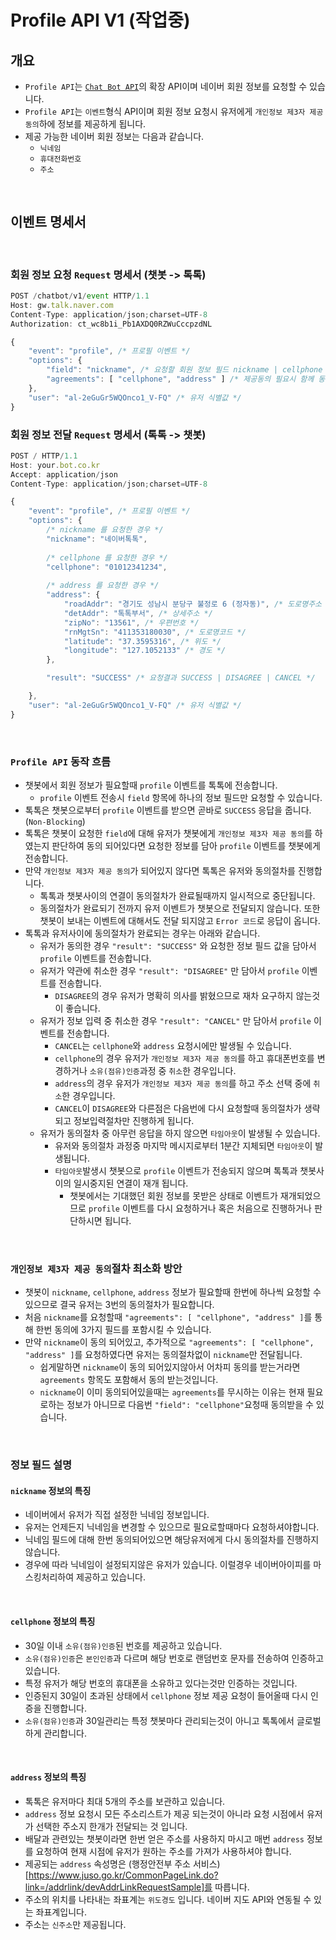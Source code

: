 # **Profile API** V1 **(작업중)**

## 개요
* `Profile API`는 [`Chat Bot API`](/README.md)의 확장 API이며 네이버 회원 정보를 요청할 수 있습니다.
* `Profile API`는 `이벤트`형식 API이며 회원 정보 요청시 유저에게 `개인정보 제3자 제공 동의`하에 정보를 제공하게 됩니다.
* 제공 가능한 네이버 회원 정보는 다음과 같습니다.
  * `닉네임`
  * `휴대전화번호`
  * `주소`
<br>

## 이벤트 명세서
<br>

### 회원 정보 요청 `Request` 명세서 (챗봇 -> 톡톡)
```javascript
POST /chatbot/v1/event HTTP/1.1
Host: gw.talk.naver.com
Content-Type: application/json;charset=UTF-8
Authorization: ct_wc8b1i_Pb1AXDQ0RZWuCccpzdNL

{
    "event": "profile", /* 프로필 이벤트 */
    "options": {
        "field": "nickname", /* 요청할 회원 정보 필드 nickname | cellphone | address */
        "agreements": [ "cellphone", "address" ] /* 제공동의 필요시 함께 동의받을 필드들 */
    },
    "user": "al-2eGuGr5WQOnco1_V-FQ" /* 유저 식별값 */
}
```

### 회원 정보 전달 `Request` 명세서 (톡톡 -> 챗봇)
```javascript
POST / HTTP/1.1
Host: your.bot.co.kr
Accept: application/json
Content-Type: application/json;charset=UTF-8

{
    "event": "profile", /* 프로필 이벤트 */
    "options": {
        /* nickname 를 요청한 경우 */
        "nickname": "네이버톡톡",
        
        /* cellphone 를 요청한 경우 */
        "cellphone": "01012341234",
        
        /* address 를 요청한 경우 */
        "address": {
            "roadAddr": "경기도 성남시 분당구 불정로 6 (정자동)", /* 도로명주소 */
            "detAddr": "톡톡부서", /* 상세주소 */
            "zipNo": "13561", /* 우편번호 */
            "rnMgtSn": "411353180030", /* 도로명코드 */
            "latitude": "37.3595316", /* 위도 */
            "longitude": "127.1052133" /* 경도 */
        },

        "result": "SUCCESS" /* 요청결과 SUCCESS | DISAGREE | CANCEL */

    },
    "user": "al-2eGuGr5WQOnco1_V-FQ" /* 유저 식별값 */
}
```
<br>

### `Profile API` 동작 흐름
* 챗봇에서 회원 정보가 필요할때 `profile` 이벤트를 톡톡에 전송합니다.
  * `profile` 이벤트 전송시 `field` 항목에 하나의 정보 필드만 요청할 수 있습니다.
* 톡톡은 챗봇으로부터 `profile` 이벤트를 받으면 곧바로 `SUCCESS` 응답을 줍니다. (`Non-Blocking`)
* 톡톡은 챗봇이 요청한 `field`에 대해 유저가 챗봇에게 `개인정보 제3자 제공 동의`를 하였는지 판단하여 동의 되어있다면 요청한 정보를 담아 `profile` 이벤트를 챗봇에게 전송합니다.
* 만약 `개인정보 제3자 제공 동의`가 되어있지 않다면 톡톡은 유저와 동의절차를 진행합니다.
  * 톡톡과 챗봇사이의 연결이 동의절차가 완료될때까지 일시적으로 중단됩니다.
  * 동의절차가 완료되기 전까지 유저 이벤트가 챗봇으로 전달되지 않습니다. 또한 챗봇이 보내는 이벤트에 대해서도 전달 되지않고 `Error 코드`로 응답이 옵니다.
* 톡톡과 유저사이에 동의절차가 완료되는 경우는 아래와 같습니다.
  * 유저가 동의한 경우 `"result": "SUCCESS"` 와 요청한 정보 필드 값을 담아서 `profile` 이벤트를 전송합니다.
  * 유저가 약관에 취소한 경우 `"result": "DISAGREE"` 만 담아서 `profile` 이벤트를 전송합니다.
    * `DISAGREE`의 경우 유저가 명확히 의사를 밝혔으므로 재차 요구하지 않는것이 좋습니다.
  * 유저가 정보 입력 중 취소한 경우 `"result": "CANCEL"` 만 담아서 `profile` 이벤트를 전송합니다.
    * `CANCEL`는 `cellphone`와 `address` 요청시에만 발생될 수 있습니다.
    * `cellphone`의 경우 유저가 `개인정보 제3자 제공 동의`를 하고 휴대폰번호를 변경하거나 `소유(점유)인증`과정 중 `취소`한 경우입니다.
    * `address`의 경우 유저가 `개인정보 제3자 제공 동의`를 하고 주소 선택 중에 `취소`한 경우입니다.
    * `CANCEL`이 `DISAGREE`와 다른점은 다음번에 다시 요청할때 동의절차가 생략되고 정보입력절차만 진행하게 됩니다.
  * 유저가 동의절차 중 아무런 응답을 하지 않으면 `타임아웃`이 발생될 수 있습니다.
    * 유저와 동의절차 과정중 마지막 메시지로부터 1분간 지체되면 `타임아웃`이 발생됩니다.
    * `타임아웃`발생시 챗봇으로 `profile` 이벤트가 전송되지 않으며 톡톡과 챗봇사이의 일시중지된 연결이 재개 됩니다.
      * 챗봇에서는 기대했던 회원 정보를 못받은 상태로 이벤트가 재개되었으므로 `profile` 이벤트를 다시 요청하거나 혹은 처음으로 진행하거나 판단하시면 됩니다.
<br>

### `개인정보 제3자 제공 동의`절차 최소화 방안
* 챗봇이 `nickname`, `cellphone`, `address` 정보가 필요할때 한번에 하나씩 요청할 수 있으므로 결국 유저는 3번의 동의절차가 필요합니다.
* 처음 `nickname`를 요청할때 `"agreements": [ "cellphone", "address" ]`를 통해 한번 동의에 3가지 필드를 포함시킬 수 있습니다.
* 만약 `nickname`이 동의 되어있고, 추가적으로 `"agreements": [ "cellphone", "address" ]`를 요청하였다면 유저는 동의절차없이 `nickname`만 전달됩니다.
  * 쉽게말하면 `nickname`이 동의 되어있지않아서 어차피 동의를 받는거라면 `agreements` 항목도 포함해서 동의 받는것입니다.
  * `nickname`이 이미 동의되어있을때는 `agreements`를 무시하는 이유는 현재 필요로하는 정보가 아니므로 다음번 `"field": "cellphone"`요청때 동의받을 수 있습니다.
<br>

### 정보 필드 설명

#### `nickname` 정보의 특징
* 네이버에서 유저가 직접 설정한 닉네임 정보입니다.
* 유저는 언제든지 닉네임을 변경할 수 있으므로 필요로할때마다 요청하셔야합니다.
* 닉네임 필드에 대해 한번 동의되어있으면 해당유저에게 다시 동의절차를 진행하지 않습니다.
* 경우에 따라 닉네임이 설정되지않은 유저가 있습니다. 이럴경우 네이버아이피를 마스킹처리하여 제공하고 있습니다.
<br>

#### `cellphone` 정보의 특징
* 30일 이내 `소유(점유)인증`된 번호를 제공하고 있습니다.
* `소유(점유)인증`은 `본인인증`과 다르며 해당 번호로 랜덤번호 문자를 전송하여 인증하고 있습니다.
* 특정 유저가 해당 번호의 휴대폰을 소유하고 있다는것만 인증하는 것입니다.
* 인증된지 30일이 초과된 상태에서 `cellphone` 정보 제공 요청이 들어올때 다시 인증을 진행합니다.
* `소유(점유)인증`과 30일관리는 특정 챗봇마다 관리되는것이 아니고 톡톡에서 글로벌하게 관리합니다.
<br>

#### `address` 정보의 특징
* 톡톡은 유저마다 최대 5개의 주소를 보관하고 있습니다.
* `address` 정보 요청시 모든 주소리스트가 제공 되는것이 아니라 요청 시점에서 유저가 선택한 주소지 한개가 전달되는 것 입니다.
* 배달과 관련있는 챗봇이라면 한번 얻은 주소를 사용하지 마시고 매번 `address` 정보를 요청하여 현재 시점에 유저가 원하는 주소를 가져가 사용하셔야 합니다.
* 제공되는 `address` 속성명은 (행정안전부 주소 서비스)[https://www.juso.go.kr/CommonPageLink.do?link=/addrlink/devAddrLinkRequestSample]를 따릅니다.
* 주소의 위치를 나타내는 좌표계는 `위도경도` 입니다. 네이버 지도 API와 연동될 수 있는 좌표계입니다.
* 주소는 `신주소`만 제공됩니다.
<br>
